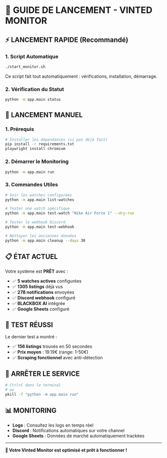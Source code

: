 # 🚀 GUIDE DE LANCEMENT - VINTED MONITOR

## ⚡ **LANCEMENT RAPIDE (Recommandé)**

### 1. **Script Automatique**
```bash
./start_monitor.sh
```
Ce script fait tout automatiquement : vérifications, installation, démarrage.

### 2. **Vérification du Statut**
```bash
python -m app.main status
```

## 🔧 **LANCEMENT MANUEL**

### 1. **Prérequis**
```bash
# Installer les dépendances (si pas déjà fait)
pip install -r requirements.txt
playwright install chromium
```

### 2. **Démarrer le Monitoring**
```bash
python -m app.main run
```

### 3. **Commandes Utiles**
```bash
# Voir les watches configurées
python -m app.main list-watches

# Tester une watch spécifique
python -m app.main test-watch "Nike Air Force 1" --dry-run

# Tester le webhook Discord
python -m app.main test-webhook

# Nettoyer les anciennes données
python -m app.main cleanup --days 30
```

## 📋 **ÉTAT ACTUEL**

Votre système est **PRÊT** avec :
- ✅ **5 watches actives** configurées
- ✅ **1305 listings** déjà vus
- ✅ **278 notifications** envoyées
- ✅ **Discord webhook** configuré
- ✅ **BLACKBOX AI** intégrée
- ✅ **Google Sheets** configuré

## 🎯 **TEST RÉUSSI**

Le dernier test a montré :
- ✅ **156 listings** trouvés en 50 secondes
- ✅ **Prix moyen** : 19.19€ (range: 1-50€)
- ✅ **Scraping fonctionnel** avec anti-détection

## 🔄 **ARRÊTER LE SERVICE**

```bash
# Ctrl+C dans le terminal
# ou
pkill -f "python -m app.main run"
```

## 📊 **MONITORING**

- **Logs** : Consultez les logs en temps réel
- **Discord** : Notifications automatiques sur votre channel
- **Google Sheets** : Données de marché automatiquement trackées

---

**🎉 Votre Vinted Monitor est optimisé et prêt à fonctionner !**
